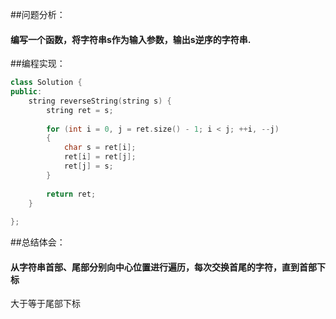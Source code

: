 ##问题分析：
#### 编写一个函数，将字符串s作为输入参数，输出s逆序的字符串.
##编程实现：
``` c++
class Solution {
public:
    string reverseString(string s) {
        string ret = s;
        
        for (int i = 0, j = ret.size() - 1; i < j; ++i, --j) 
        {
            char s = ret[i];
            ret[i] = ret[j];
            ret[j] = s;
        }
        
        return ret;
    }
    
};
```
##总结体会：
#### 从字符串首部、尾部分别向中心位置进行遍历，每次交换首尾的字符，直到首部下标
大于等于尾部下标